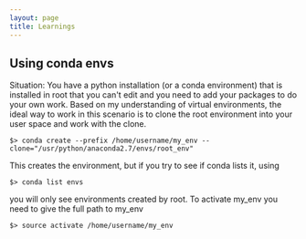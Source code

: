 ```yaml
---
layout: page
title: Learnings
---
```

## Using conda envs 
Situation: You have a python installation (or a conda environment) that is 
installed in root that you can't edit and you need to add your packages to do your own work.
Based on my understanding of virtual environments, the ideal way to work in this scenario is
to clone the root environment into your user space and work with the clone.

```
$> conda create --prefix /home/username/my_env --clone="/usr/python/anaconda2.7/envs/root_env"
```
This creates the environment, but if you try to see if conda lists it, using 
```
$> conda list envs
```
you will only see environments created by root. To activate my_env you need to give the full path to my_env
```
$> source activate /home/username/my_env
```

